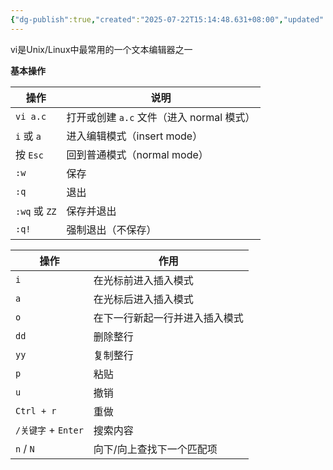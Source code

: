 ```yaml
---
{"dg-publish":true,"created":"2025-07-22T15:14:48.631+08:00","updated":"2025-07-22T15:22:30.390+08:00","permalink":"/Operating System/NJU OS Operating System Design and Implementation/vi/","dgPassFrontmatter":true,"noteIcon":""}
---
```



vi是Unix/Linux中最常用的一个文本编辑器之一

**基本操作**

| 操作           | 说明                           |
| ------------ | ---------------------------- |
| `vi a.c`     | 打开或创建 `a.c` 文件（进入 normal 模式） |
| `i` 或 `a`    | 进入编辑模式（insert mode）          |
| 按 `Esc`      | 回到普通模式（normal mode）          |
| `:w`         | 保存                           |
| `:q`         | 退出                           |
| `:wq` 或 `ZZ` | 保存并退出                        |
| `:q!`        | 强制退出（不保存）                    |

| 操作               | 作用              |
| ---------------- | --------------- |
| `i`              | 在光标前进入插入模式      |
| `a`              | 在光标后进入插入模式      |
| `o`              | 在下一行新起一行并进入插入模式 |
| `dd`             | 删除整行            |
| `yy`             | 复制整行            |
| `p`              | 粘贴              |
| `u`              | 撤销              |
| `Ctrl + r`       | 重做              |
| `/关键字` + `Enter` | 搜索内容            |
| `n` / `N`        | 向下/向上查找下一个匹配项   |